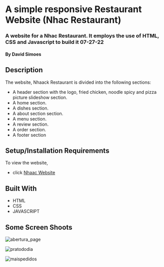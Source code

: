 # A simple responsive Restaurant Website (Nhac Restaurant)

### A website for a Nhac Restaurant. It employs the use of HTML, CSS and Javascript to build it 07-27-22

#### By **David Simoes**

## Description
The website, Nhaack Restaurant is divided into the following sections:

* A header section with the logo, fried chicken, noodle spicy and pizza picture slideshow section.
* A home section.
* A dishes section.
* A about section section.
* A menu section.
* A review section.
* A order section.
* A footer section

## Setup/Installation Requirements

To view the website, 
* click [Nhaac Website](ttps://davesimoes.github.io/nhaackdavesimoes.github.io//)


## Built With

* HTML
* CSS
* JAVASCRIPT




## Some Screen Shoots

![abertura_page](https://user-images.githubusercontent.com/109705197/182737092-90d988b2-eef1-4914-9410-dc675218e11a.png)

![pratododia](https://user-images.githubusercontent.com/109705197/182737436-3a4fb670-3551-44d9-9096-9b51cf46db3a.jpg)

![maispedidos](https://user-images.githubusercontent.com/109705197/182737353-a5e4e3ea-ee6c-4a4c-8365-0d669fc5fa34.jpg)

